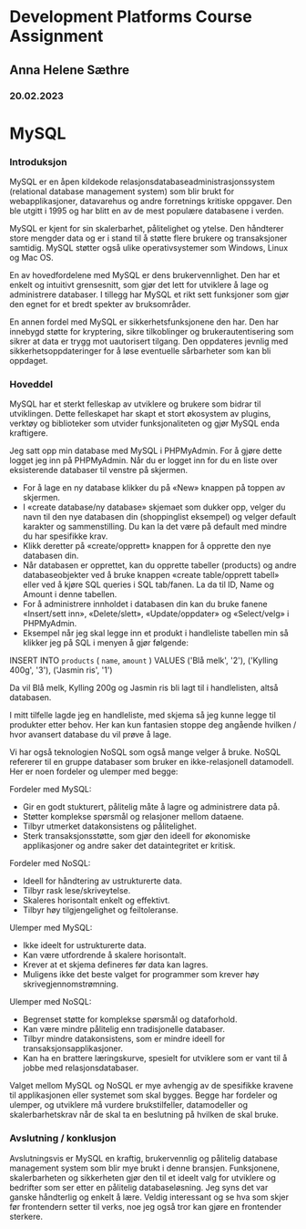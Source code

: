 # Development Platforms Course Assignment
## Anna Helene Sæthre
### 20.02.2023

# MySQL
### Introduksjon
MySQL er en åpen kildekode relasjonsdatabaseadministrasjonssystem (relational database management system) som blir brukt for webapplikasjoner, datavarehus og andre forretnings kritiske oppgaver.
Den ble utgitt i 1995 og har blitt en av de mest populære databasene i verden.

MySQL er kjent for sin skalerbarhet, pålitelighet og ytelse. Den håndterer store mengder data og er i stand til å støtte flere brukere og transaksjoner samtidig. MySQL støtter også ulike operativsystemer som Windows, Linux og Mac OS.

En av hovedfordelene med MySQL er dens brukervennlighet. Den har et enkelt og intuitivt grensesnitt, som gjør det lett for utviklere å lage og administrere databaser. I tillegg har MySQL et rikt sett funksjoner som gjør den egnet for et bredt spekter av bruksområder. 

En annen fordel med MySQL er sikkerhetsfunksjonene den har. Den har innebygd støtte for kryptering, sikre tilkoblinger og brukerautentisering som sikrer at data er trygg mot uautorisert tilgang. Den oppdateres jevnlig med sikkerhetsoppdateringer for å løse eventuelle sårbarheter som kan bli oppdaget. 


### Hoveddel
MySQL har et sterkt felleskap av utviklere og brukere som bidrar til utviklingen. Dette felleskapet har skapt et stort økosystem av plugins, verktøy og biblioteker som utvider funksjonaliteten og gjør MySQL enda kraftigere. 

Jeg satt opp min database med MySQL i PHPMyAdmin. For å gjøre dette logget jeg inn på PHPMyAdmin. Når du er logget inn for du en liste over eksisterende databaser til venstre på skjermen. 
- For å lage en ny database klikker du på «New» knappen på toppen av skjermen.
- I «create database/ny database» skjemaet som dukker opp, velger du navn til den nye databasen din (shoppinglist eksempel) og velger default karakter og sammenstilling. Du kan la det være på default med mindre du har spesifikke krav.
- Klikk deretter på «create/opprett» knappen for å opprette den nye databasen din.
- Når databasen er opprettet, kan du opprette tabeller (products) og andre databaseobjekter ved å bruke knappen «create table/opprett tabell» eller ved å kjøre SQL queries i SQL tab/fanen. La da til ID, Name og Amount i denne tabellen.
- For å administrere innholdet i databasen din kan du bruke fanene «Insert/sett inn», «Delete/slett», «Update/oppdater» og «Select/velg» i PHPMyAdmin. 
- Eksempel når jeg skal legge inn et produkt i handleliste tabellen min så klikker jeg på SQL i menyen å gjør følgende:

INSERT INTO `products` (
    `name`, `amount`
)
VALUES
    ('Blå melk', '2'),
    ('Kylling 400g', '3'),
    ('Jasmin ris', '1')


Da vil Blå melk, Kylling 200g og Jasmin ris bli lagt til i handlelisten, altså databasen. 

I mitt tilfelle lagde jeg en handleliste, med skjema så jeg kunne legge til produkter etter behov. Her kan kun fantasien stoppe deg angående hvilken / hvor avansert database du vil prøve å lage. 


Vi har også teknologien NoSQL som også mange velger å bruke. NoSQL refererer til en gruppe databaser som bruker en ikke-relasjonell datamodell. Her er noen fordeler og ulemper med begge:

Fordeler med MySQL:
- Gir en godt stukturert, pålitelig måte å lagre og administrere data på.
- Støtter komplekse spørsmål og relasjoner mellom dataene.
- Tilbyr utmerket datakonsistens og pålitelighet.
- Sterk transaksjonsstøtte, som gjør den ideell for økonomiske applikasjoner og andre saker det dataintegritet er kritisk.

Fordeler med NoSQL:
- Ideell for håndtering av ustrukturerte data.
- Tilbyr rask lese/skriveytelse.
- Skaleres horisontalt enkelt og effektivt.
- Tilbyr høy tilgjengelighet og feiltoleranse. 

Ulemper med MySQL:
- Ikke ideelt for ustrukturerte data.
- Kan være utfordrende å skalere horisontalt.
- Krever at et skjema defineres før data kan lagres.
- Muligens ikke det beste valget for programmer som krever høy skrivegjennomstrømning.

Ulemper med NoSQL:
- Begrenset støtte for komplekse spørsmål og dataforhold.
- Kan være mindre pålitelig enn tradisjonelle databaser.
- Tilbyr mindre datakonsistens, som er mindre ideell for transaksjonsapplikasjoner.
- Kan ha en brattere læringskurve, spesielt for utviklere som er vant til å jobbe med relasjonsdatabaser.

Valget mellom MySQL og NoSQL er mye avhengig av de spesifikke kravene til applikasjonen eller systemet som skal bygges. Begge har fordeler og ulemper, og utviklere må vurdere brukstilfeller, datamodeller og skalerbarhetskrav når de skal ta en beslutning på hvilken de skal bruke.


### Avslutning / konklusjon 
Avslutningsvis er MySQL en kraftig, brukervennlig og pålitelig database management system som blir mye brukt i denne bransjen. Funksjonene, skalerbarheten og sikkerheten gjør den til et ideelt valg for utviklere og bedrifter som ser etter en pålitelig databaseløsning.
Jeg syns det var ganske håndterlig og enkelt å lære. Veldig interessant og se hva som skjer før frontendern setter til verks, noe jeg også tror kan gjøre en frontender sterkere. 
